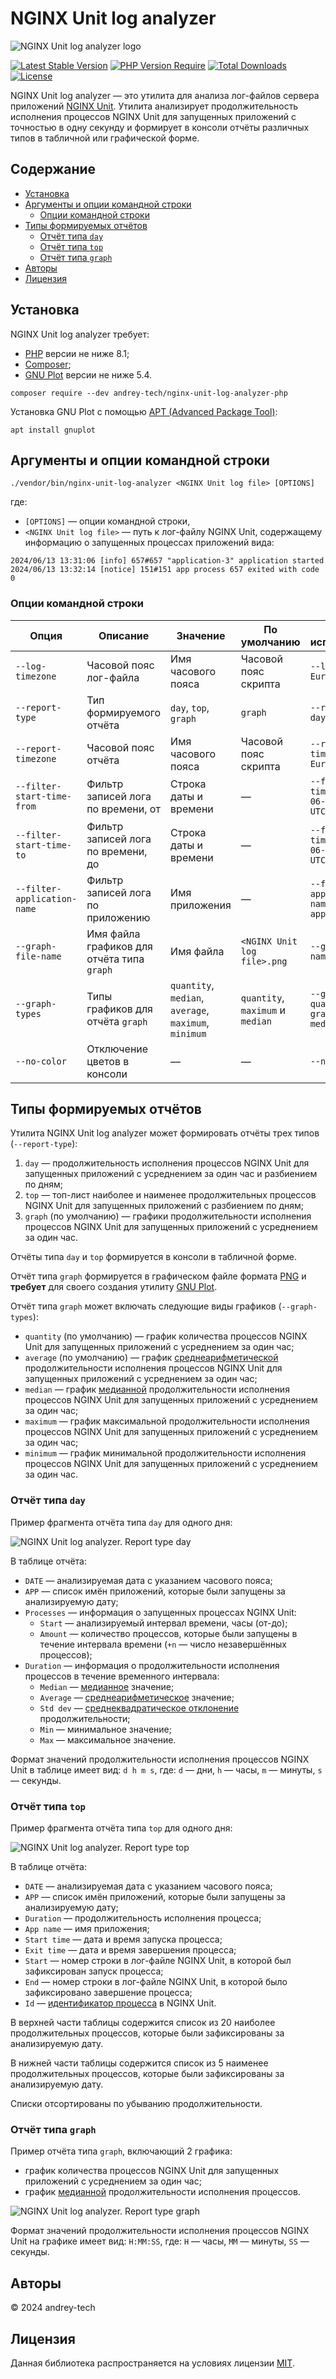 # NGINX Unit log analyzer

![NGINX Unit log analyzer logo](./assets/nginx-unit-log-analyzer-logo.png)

[![Latest Stable Version](https://poser.pugx.org/andrey-tech/nginx-unit-log-analyzer-php/v)](https://packagist.org/packages/andrey-tech/nginx-unit-log-analyzer-php)
[![PHP Version Require](https://poser.pugx.org/andrey-tech/nginx-unit-log-analyzer-php/require/php)](https://packagist.org/packages/andrey-tech/nginx-unit-log-analyzer-php)
[![Total Downloads](https://poser.pugx.org/andrey-tech/nginx-unit-log-analyzer-php/downloads)](https://packagist.org/packages/andrey-tech/nginx-unit-log-analyzer-php)
[![License](https://poser.pugx.org/andrey-tech/nginx-unit-log-analyzer-php/license)](https://packagist.org/packages/andrey-tech/nginx-unit-log-analyzer-php)

NGINX Unit log analyzer — это утилита для анализа лог-файлов сервера приложений [NGINX Unit](https://unit.nginx.org/).
Утилита анализирует продолжительность исполнения процессов NGINX Unit для запущенных приложений с точностью в одну секунду
и формирует в консоли отчёты различных типов в табличной или графической форме.

## Содержание

<!-- MarkdownTOC levels="1,2,3,4,5,6" autoanchor="true" autolink="true" -->

- [Установка](#%D0%A3%D1%81%D1%82%D0%B0%D0%BD%D0%BE%D0%B2%D0%BA%D0%B0)
- [Аргументы и опции командной строки](#%D0%90%D1%80%D0%B3%D1%83%D0%BC%D0%B5%D0%BD%D1%82%D1%8B-%D0%B8-%D0%BE%D0%BF%D1%86%D0%B8%D0%B8-%D0%BA%D0%BE%D0%BC%D0%B0%D0%BD%D0%B4%D0%BD%D0%BE%D0%B9-%D1%81%D1%82%D1%80%D0%BE%D0%BA%D0%B8)
    - [Опции командной строки](#%D0%9E%D0%BF%D1%86%D0%B8%D0%B8-%D0%BA%D0%BE%D0%BC%D0%B0%D0%BD%D0%B4%D0%BD%D0%BE%D0%B9-%D1%81%D1%82%D1%80%D0%BE%D0%BA%D0%B8)
- [Типы формируемых отчётов](#%D0%A2%D0%B8%D0%BF%D1%8B-%D1%84%D0%BE%D1%80%D0%BC%D0%B8%D1%80%D1%83%D0%B5%D0%BC%D1%8B%D1%85-%D0%BE%D1%82%D1%87%D1%91%D1%82%D0%BE%D0%B2)
    - [Отчёт типа `day`](#%D0%9E%D1%82%D1%87%D1%91%D1%82-%D1%82%D0%B8%D0%BF%D0%B0-day)
    - [Отчёт типа `top`](#%D0%9E%D1%82%D1%87%D1%91%D1%82-%D1%82%D0%B8%D0%BF%D0%B0-top)
    - [Отчёт типа `graph`](#%D0%9E%D1%82%D1%87%D1%91%D1%82-%D1%82%D0%B8%D0%BF%D0%B0-graph)
- [Авторы](#%D0%90%D0%B2%D1%82%D0%BE%D1%80%D1%8B)
- [Лицензия](#%D0%9B%D0%B8%D1%86%D0%B5%D0%BD%D0%B7%D0%B8%D1%8F)

<!-- /MarkdownTOC -->

<a id="%D0%A3%D1%81%D1%82%D0%B0%D0%BD%D0%BE%D0%B2%D0%BA%D0%B0"></a>
## Установка

NGINX Unit log analyzer требует:
 * [PHP](https://www.php.net/) версии не ниже 8.1;
 * [Composer](https://getcomposer.org/);
 * [GNU Plot](http://www.gnuplot.info/) версии не ниже 5.4.

```shell
composer require --dev andrey-tech/nginx-unit-log-analyzer-php
```

Установка GNU Plot с помощью [APT (Advanced Package Tool)](https://en.wikipedia.org/wiki/APT_(software)):
```shell
apt install gnuplot
````

<a id="%D0%90%D1%80%D0%B3%D1%83%D0%BC%D0%B5%D0%BD%D1%82%D1%8B-%D0%B8-%D0%BE%D0%BF%D1%86%D0%B8%D0%B8-%D0%BA%D0%BE%D0%BC%D0%B0%D0%BD%D0%B4%D0%BD%D0%BE%D0%B9-%D1%81%D1%82%D1%80%D0%BE%D0%BA%D0%B8"></a>
## Аргументы и опции командной строки

```shell
./vendor/bin/nginx-unit-log-analyzer <NGINX Unit log file> [OPTIONS]
```
где:

* `[OPTIONS]` — опции командной строки,
* `<NGINX Unit log file>` — путь к лог-файлу NGINX Unit, содержащему информацию о запущенных процессах приложений вида:


```log
2024/06/13 13:31:06 [info] 657#657 "application-3" application started
2024/06/13 13:32:14 [notice] 151#151 app process 657 exited with code 0
```

<a id="%D0%9E%D0%BF%D1%86%D0%B8%D0%B8-%D0%BA%D0%BE%D0%BC%D0%B0%D0%BD%D0%B4%D0%BD%D0%BE%D0%B9-%D1%81%D1%82%D1%80%D0%BE%D0%BA%D0%B8"></a>
### Опции командной строки

| Опция                       | Описание                                   | Значение                                              | По умолчанию                     | Пример использования                               |
|-----------------------------|--------------------------------------------|-------------------------------------------------------|----------------------------------|----------------------------------------------------|
| `--log-timezone`            | Часовой пояс лог-файла                     | Имя часового пояса                                    | Часовой пояс скрипта             | `--log-timezone Europe/Moscow`                     |
| `--report-type`             | Тип формируемого отчёта                    | `day`, `top`, `graph`                                 | `graph`                          | `--report-type day`                                |
| `--report-timezone`         | Часовой пояс отчёта                        | Имя часового пояса                                    | Часовой пояс скрипта             | `--report-timezone Europe/Moscow`                  |
| `--filter-start-time-from`  | Фильтр записей лога по времени, от         | Строка даты и времени                                 | —                                | `--filter-start-time-from 2024-06-17 00:00:00 UTC` |
| `--filter-start-time-to`    | Фильтр записей лога по времени, до         | Строка даты и времени                                 | —                                | `--filter-start-time-to 2024-06-17 23:59:59 UTC`   |
| `--filter-application-name` | Фильтр записей лога по приложению          | Имя приложения                                        | —                                | `--filter-application-name application-1`          |
| `--graph-file-name`         | Имя файла графиков для отчёта типа `graph` | Имя файла                                             | `<NGINX Unit log file>.png`      | `--graph-file-name unit.png`                       |
| `--graph-types`             | Типы графиков для отчёта `graph`           | `quantity`, `median`, `average`, `maximum`, `minimum` | `quantity`, `maximum` и `median` | `--graph-types quantity --graph-types median`      |
| `--no-color`                | Отключение цветов в консоли                | —                                                     | —                                | `--no-color`                                       |

<a id="%D0%A2%D0%B8%D0%BF%D1%8B-%D1%84%D0%BE%D1%80%D0%BC%D0%B8%D1%80%D1%83%D0%B5%D0%BC%D1%8B%D1%85-%D0%BE%D1%82%D1%87%D1%91%D1%82%D0%BE%D0%B2"></a>
## Типы формируемых отчётов

Утилита NGINX Unit log analyzer может формировать отчёты трех типов (`--report-type`):

1. `day` — продолжительность исполнения процессов NGINX Unit для запущенных приложений с усреднением за один час и разбиением по дням;
2. `top` — топ-лист наиболее и наименее продолжительных процессов NGINX Unit для запущенных приложений с разбиением по дням;
3. `graph` (по умолчанию) — графики продолжительности исполнения процессов NGINX Unit для запущенных приложений с усреднением за один час.

Отчёты типа `day` и `top` формируется в консоли в табличной форме.

Отчёт типа `graph` формируется в графическом файле формата [PNG](https://en.wikipedia.org/wiki/PNG)
и **требует** для своего создания утилиту [GNU Plot](http://www.gnuplot.info/).

Отчёт типа `graph` может включать следующие виды графиков (`--graph-types`):

* `quantity` (по умолчанию) — график количества процессов NGINX Unit для запущенных приложений с усреднением за один час;
* `average` (по умолчанию) — график [среднеарифметической](https://en.wikipedia.org/wiki/Arithmetic_mean) продолжительности исполнения процессов NGINX Unit для запущенных приложений с усреднением за один час;
* `median`  — график [медианной](https://en.wikipedia.org/wiki/Median) продолжительности исполнения процессов NGINX Unit для запущенных приложений с усреднением за один час;
* `maximum` — график максимальной продолжительности исполнения процессов NGINX Unit для запущенных приложений с усреднением за один час;
* `minimum` — график минимальной продолжительности исполнения процессов NGINX Unit для запущенных приложений с усреднением за один час.

<a id="%D0%9E%D1%82%D1%87%D1%91%D1%82-%D1%82%D0%B8%D0%BF%D0%B0-day"></a>
### Отчёт типа `day`

Пример фрагмента отчёта типа `day` для одного дня:

![NGINX Unit log analyzer. Report type `day`](./assets/nginx-unit-log-analyzer-report-type-day.png)

В таблице отчёта:

* `DATE` — анализируемая дата с указанием часового пояса;
* `APP` — список имён приложений, которые были запущены за анализируемую дату;
* `Processes` — информация о запущенных процессах NGINX Unit:
  - `Start` — анализируемый интервал времени, часы (от-до);
  - `Amount` — количество процессов, которые были запущены в течение интервала времени (`+n` — число незавершённых процессов);
* `Duration` — информация о продолжительности исполнения процессов в течение временного интервала:
  - `Median` — [медианное](https://en.wikipedia.org/wiki/Median) значение;
  - `Average` — [среднеарифметическое](https://en.wikipedia.org/wiki/Arithmetic_mean) значение;
  - `Std dev` — [среднеквадратическое отклонение](https://en.wikipedia.org/wiki/Standard_deviation) продолжительности;
  - `Min` — минимальное значение;
  - `Max` — максимальное значение.

Формат значений продолжительности исполнения процессов NGINX Unit в таблице имеет вид:
`d h m s`, где: `d` — дни, `h` — часы, `m` — минуты, `s` — секунды.

<a id="%D0%9E%D1%82%D1%87%D1%91%D1%82-%D1%82%D0%B8%D0%BF%D0%B0-top"></a>
### Отчёт типа `top`

Пример фрагмента отчёта типа `top` для одного дня:

![NGINX Unit log analyzer. Report type `top`](./assets/nginx-unit-log-analyzer-report-type-top.png)

В таблице отчёта:

* `DATE` — анализируемая дата с указанием часового пояса;
* `APP` — список имён приложений, которые были запущены за анализируемую дату;
* `Duration` — продолжительность исполнения процесса;
* `App name` — имя приложения;
* `Start time` — дата и время запуска процесса;
* `Exit time` — дата и время завершения процесса;
* `Start` — номер строки в лог-файле NGINX Unit, в которой был зафиксирован запуск процесса;
* `End` — номер строки в лог-файле NGINX Unit, в которой было зафиксировано завершение процесса;
* `Id` — [идентификатор процесса](https://en.wikipedia.org/wiki/Process_identifier) в NGINХ Unit.

В верхней части таблицы содержится список из 20 наиболее продолжительных процессов,
которые были зафиксированы за анализируемую дату.

В нижней части таблицы содержится список из 5 наименее продолжительных процессов,
которые были зафиксированы за анализируемую дату.

Списки отсортированы по убыванию продолжительности.

<a id="%D0%9E%D1%82%D1%87%D1%91%D1%82-%D1%82%D0%B8%D0%BF%D0%B0-graph"></a>
### Отчёт типа `graph`

Пример отчёта типа `graph`, включающий 2 графика:

* график количества процессов NGINX Unit для запущенных приложений с усреднением за один час;
* график [медианной](https://en.wikipedia.org/wiki/Median) продолжительности исполнения процессов.

![NGINX Unit log analyzer. Report type `graph`](./assets/nginx-unit-log-analyzer-logo.png)

Формат значений продолжительности исполнения процессов NGINX Unit на графике имеет вид:
`H:MM:SS`, где: `H` — часы, `MM` — минуты, `SS` — секунды.

<a id="%D0%90%D0%B2%D1%82%D0%BE%D1%80%D1%8B"></a>
## Авторы

© 2024 andrey-tech

<a id="%D0%9B%D0%B8%D1%86%D0%B5%D0%BD%D0%B7%D0%B8%D1%8F"></a>
## Лицензия

Данная библиотека распространяется на условиях лицензии [MIT](./LICENSE).
